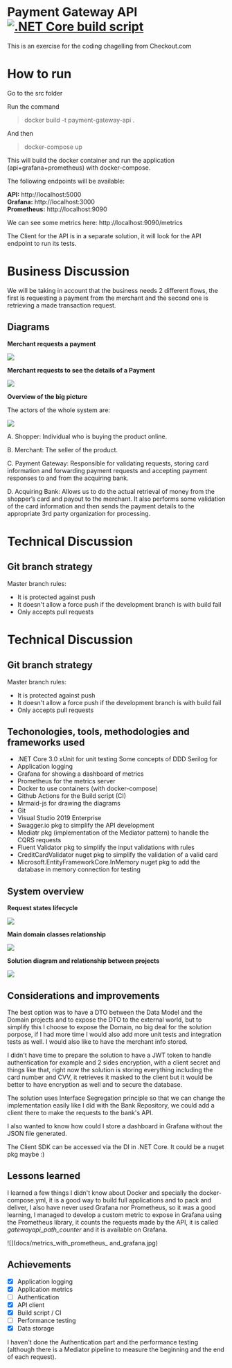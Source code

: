 # Payment Gateway API <a href="https://github.com/rafaelqueiroz89/payment-gateway/actions?query=workflow%3A%22.NET+Core+build+script%22+branch%3Amaster">![.NET Core build script](https://github.com/rafaelqueiroz89/payment-gateway/workflows/.NET%20Core%20build%20script/badge.svg)</a>
This is an exercise for the coding chagelling from Checkout.com

# How to run

Go to the src folder

Run the command <blockquote>docker build -t payment-gateway-api .</blockquote> And then <blockquote>docker-compose up</blockquote>

This will build the docker container and run the application (api+grafana+prometheus) with docker-compose.

The following endpoints will be available:

<b>API:</b> http://localhost:5000</br>
<b>Grafana:</b> http://localhost:3000</br>
<b>Prometheus:</b> http://localhost:9090</br>

We can see some metrics here: http://localhost:9090/metrics

The Client for the API is in a separate solution, it will look for the API endpoint to run its tests.

# Business Discussion

We will be taking in account that the business needs 2 different flows, the first is requesting a payment from the merchant and the second one is retrieving a made transaction request. 

## Diagrams

<b>Merchant requests a payment</b>

![](docs/sequence1.jpg)
 
<b>Merchant requests to see the details of a Payment</b>

![](docs/sequence2.jpg)

<b>Overview of the big picture</b>

The actors of the whole system are:

![](docs/big_picture.jpg)


A. Shopper: Individual who is buying the product online.

B. Merchant: The seller of the product.

C. Payment Gateway: Responsible for validating requests, storing card information and forwarding payment requests and accepting payment responses to and from the acquiring bank. 

D. Acquiring Bank: Allows us to do the actual retrieval of money from the shopper’s card and payout to the merchant. It also performs some validation of the card information and then sends the payment details to the appropriate 3rd party organization for processing.

# Technical Discussion

## Git branch strategy

Master branch rules:
 - It is protected against push
 - It doesn't allow a force push if the development branch is with build fail
 - Only accepts pull requests

# Technical Discussion

## Git branch strategy

Master branch rules:
 - It is protected against push
 - It doesn't allow a force push if the development branch is with build fail
 - Only accepts pull requests

## Techonologies, tools, methodologies and frameworks used

 - .NET Core 3.0 xUnit for unit testing Some concepts of DDD Serilog for
 - Application logging 
 - Grafana for showing a dashboard of metrics
 - Prometheus for the metrics server 
 - Docker to use containers (with docker-compose) 
 - Github Actions for the Build script (CI) 
 - Mrmaid-js for drawing the diagrams 
 - Git  
 - Visual Studio 2019 Enterprise
 - Swagger.io pkg to simplify the API development 
 - Mediatr pkg (implementation of the Mediator pattern) to handle the CQRS requests
 - Fluent Validator pkg to simplify the input validations with rules
 - CreditCardValidator nuget pkg to simplify the validation of a valid card
 - Microsoft.EntityFrameworkCore.InMemory nuget pkg to add the database in memory connection for testing
  
## System overview

<b>Request states lifecycle</b>

![](docs/state_diagram.jpg)

<b>Main domain classes relationship</b>

![](docs/aggregate_domain_class_diagram.jpg)

<b>Solution diagram and relationship between projects</b>

![](docs/aggregate_domain_class_diagram.jpg)

## Considerations and improvements

The best option was to have a DTO between the Data Model and the Domain projects and to expose the DTO to the external world, but to simplify this I choose to expose the Domain, no big deal for the solution porpose, if I had more time I would also add more unit tests and integration tests as well. I would also like to have the merchant info stored.

I didn't have time to prepare the solution to have a JWT token to handle authentication for example and 2 sides encryption, with a client secret and things like that, right now the solution is storing everything including the card number and CVV, it retrieves it masked to the client but it would be better to have encryption as well and to secure the database.

The solution uses Interface Segregation principle so that we can change the implementation easily like I did with the Bank Repository, we could add a client there to make the requests to the bank's API.

I also wanted to know how could I store a dashboard in Grafana without the JSON file generated.

The Client SDK can be accessed via the DI in .NET Core. It could be a nuget pkg maybe :)

## Lessons learned

I learned a few things I didn't know about Docker and specially the docker-compose.yml, it is a good way to build full applications and to pack and deliver, I also have never used Grafana nor Prometheus, so it was a good learning, I managed to develop a custom metric to expose in Grafana using the Prometheus library, it counts the requests made by the API, it is called <i>gatewayapi_path_counter</i> and it is available on Grafana.

![](docs/metrics_with_prometheus_ and_grafana.jpg)

## Achievements 

- [x] Application logging
- [x] Application metrics
- [ ] Authentication  
- [x] API client 
- [x] Build script / CI 
- [ ] Performance testing 
- [x] Data storage 
 
I haven't done the Authentication part and the performance testing (although there is a Mediator pipeline to measure the beginning and the end of each request).
